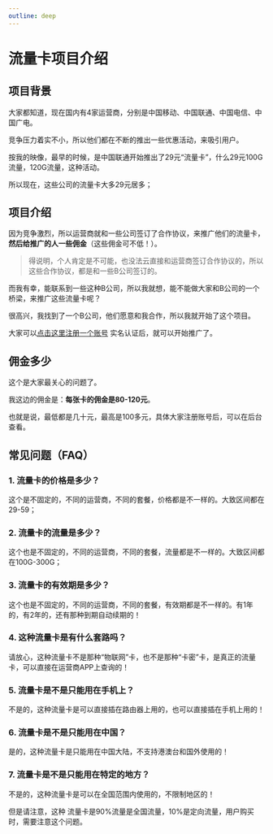 ```yaml
---
outline: deep
---
```




# 流量卡项目介绍


## 项目背景


大家都知道，现在国内有4家运营商，分别是中国移动、中国联通、中国电信、中国广电。

竞争压力着实不小，所以他们都在不断的推出一些优惠活动，来吸引用户。

按我的映像，最早的时候，是中国联通开始推出了29元“流量卡”，什么29元100G流量，120G流量，这种活动。

所以现在，这些公司的流量卡大多29元居多；


## 项目介绍

因为竞争激烈，所以运营商就和一些公司签订了合作协议，来推广他们的流量卡，**然后给推广的人一些佣金**（这些佣金可不低！）。

> 得说明，个人肯定是不可能，也没法云直接和运营商签订合作协议的，所以这些合作协议，都是和一些B公司签订的。


而我有幸，能联系到一些这种B公司，所以我就想，能不能做大家和B公司的一个桥梁，来推广这些流量卡呢？

很高兴，我找到了一个B公司，他们愿意和我合作，所以我就开始了这个项目。


大家可以[点击这里注册一个账号](https://simhaoka.com/seller/register?id=E9226EE0296DD5C16C4406CD6546ECE9)
实名认证后，就可以开始推广了。


## 佣金多少

这个是大家最关心的问题了。

我这边的佣金是：**每张卡的佣金是80-120元**。

也就是说，最低都是几十元，最高是100多元，具体大家注册账号后，可以在后台查看。


## 常见问题（FAQ）

### 1. 流量卡的价格是多少？

这个是不固定的，不同的运营商，不同的套餐，价格都是不一样的。大致区间都在29-59；

### 2. 流量卡的流量是多少？

这个也是不固定的，不同的运营商，不同的套餐，流量都是不一样的。大致区间都在100G-300G；


### 3. 流量卡的有效期是多少？

这个也是不固定的，不同的运营商，不同的套餐，有效期都是不一样的。有1年的，有2年的，还有那种到期自动续期的！

### 4. 这种流量卡是有什么套路吗？

请放心，这种流量卡不是那种“物联网”卡，也不是那种“卡密”卡，是真正的流量卡，可以直接在运营商APP上查询的！

### 5. 流量卡是不是只能用在手机上？

不是的，这种流量卡是可以直接插在路由器上用的，也可以直接插在手机上用的！

### 6. 流量卡是不是只能用在中国？

是的，这种流量卡是只能用在中国大陆，不支持港澳台和国外使用的！

### 7. 流量卡是不是只能用在特定的地方？

不是的，这种流量卡是可以在全国范围内使用的，不限制地区的！

但是请注意，这种 流量卡是90%流量是全国流量，10%是定向流量，用户购买时，需要注意这个问题。


